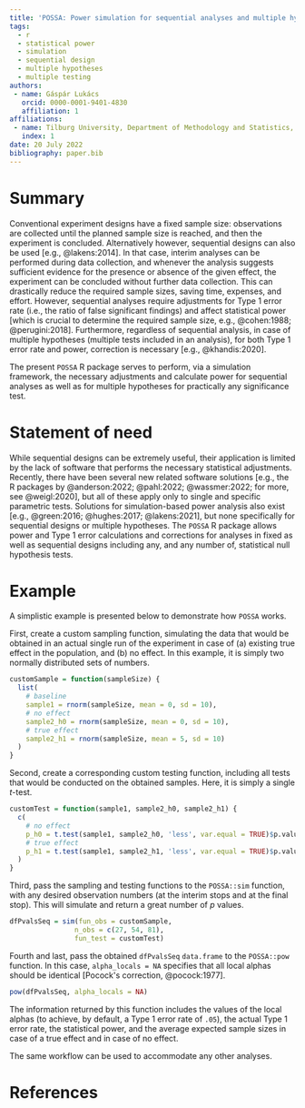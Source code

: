 ```yaml
---
title: 'POSSA: Power simulation for sequential analyses and multiple hypotheses'
tags:
  - r
  - statistical power
  - simulation
  - sequential design
  - multiple hypotheses
  - multiple testing
authors:
 - name: Gáspár Lukács
   orcid: 0000-0001-9401-4830
   affiliation: 1
affiliations:
 - name: Tilburg University, Department of Methodology and Statistics, The Netherlands
   index: 1
date: 20 July 2022
bibliography: paper.bib
---
```


# Summary

Conventional experiment designs have a fixed sample size: observations are collected until the planned sample size is reached, and then the experiment is concluded. Alternatively however, sequential designs can also be used [e.g., @lakens:2014]. In that case, interim analyses can be performed during data collection, and whenever the analysis suggests sufficient evidence for the presence or absence of the given effect, the experiment can be concluded without further data collection. This can drastically reduce the required sample sizes, saving time, expenses, and effort. However, sequential analyses require adjustments for Type 1 error rate (i.e., the ratio of false significant findings) and affect statistical power [which is crucial to determine the required sample size, e.g., @cohen:1988; @perugini:2018]. Furthermore, regardless of sequential analysis, in case of multiple hypotheses (multiple tests included in an analysis), for both Type 1 error rate and power, correction is necessary [e.g., @khandis:2020].

The present `POSSA` R package serves to perform, via a simulation framework, the necessary adjustments and calculate power for sequential analyses as well as for multiple hypotheses for practically any significance test.

# Statement of need

While sequential designs can be extremely useful, their application is limited by the lack of software that performs the necessary statistical adjustments. Recently, there have been several new related software solutions [e.g., the R packages by @anderson:2022; @pahl:2022; @wassmer:2022; for more, see @weigl:2020], but all of these apply only to single and specific parametric tests. Solutions for simulation-based power analysis also exist [e.g., @green:2016; @hughes:2017; @lakens:2021], but none specifically for sequential designs or multiple hypotheses. The `POSSA` R package allows power and Type 1 error calculations and corrections for analyses in fixed as well as sequential designs including any, and any number of, statistical null hypothesis tests.

# Example

A simplistic example is presented below to demonstrate how `POSSA` works.

First, create a custom sampling function, simulating the data that would be obtained in an actual single run of the experiment in case of (a) existing true effect in the population, and (b) no effect. In this example, it is simply two normally distributed sets of numbers.

```r
customSample = function(sampleSize) {
  list(
    # baseline
    sample1 = rnorm(sampleSize, mean = 0, sd = 10),
    # no effect
    sample2_h0 = rnorm(sampleSize, mean = 0, sd = 10),
    # true effect
    sample2_h1 = rnorm(sampleSize, mean = 5, sd = 10)
  )
}
```

Second, create a corresponding custom testing function, including all tests that would be conducted on the obtained samples. Here, it is simply a single _t_-test.

```r
customTest = function(sample1, sample2_h0, sample2_h1) {
  c(
    # no effect
    p_h0 = t.test(sample1, sample2_h0, 'less', var.equal = TRUE)$p.value,
    # true effect
    p_h1 = t.test(sample1, sample2_h1, 'less', var.equal = TRUE)$p.value
  )
}
```

Third, pass the sampling and testing functions to the `POSSA::sim` function, with any desired observation numbers (at the interim stops and at the final stop). This will simulate and return a great number of _p_ values.

```r
dfPvalsSeq = sim(fun_obs = customSample,
                n_obs = c(27, 54, 81),
                fun_test = customTest)
```

Fourth and last, pass the obtained `dfPvalsSeq` `data.frame` to the `POSSA::pow` function. In this case, `alpha_locals = NA` specifies that all local alphas should be identical [Pocock's correction, @pocock:1977].

```r
pow(dfPvalsSeq, alpha_locals = NA)
```

The information returned by this function includes the values of the local alphas (to achieve, by default, a Type 1 error rate of `.05`), the actual Type 1 error rate, the statistical power, and the average expected sample sizes in case of a true effect and in case of no effect.

The same workflow can be used to accommodate any other analyses.

# References

